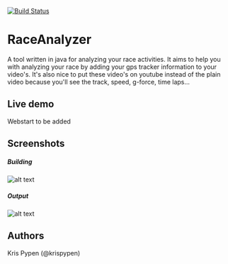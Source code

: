 [![Build Status](https://secure.travis-ci.org/krispypen/RaceAnalyzer.png)](http://travis-ci.org/krispypen/RaceAnalyzer)

RaceAnalyzer
============
A tool written in java for analyzing your race activities. It aims to help you with analyzing your race by adding your gps tracker information to your video's. It's also nice to put these video's on youtube instead of the plain video because you'll see the track, speed, g-force, time laps...

## Live demo

Webstart to be added

## Screenshots

##### Building
![alt text](https://raw.github.com/krispypen/RaceAnalyzer/master/docs/screenshots/building.png "Building example")

##### Output
![alt text](https://raw.github.com/krispypen/RaceAnalyzer/master/docs/screenshots/output.png "Output example")

## Authors

Kris Pypen (@krispypen)
